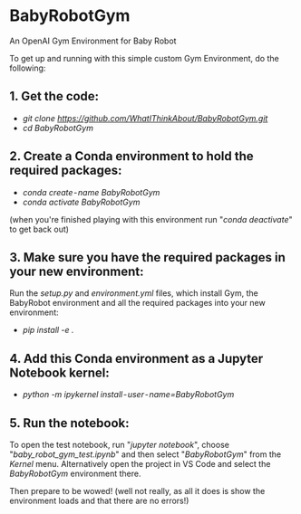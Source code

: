 # BabyRobotGym
An OpenAI Gym Environment for Baby Robot


To get up and running with this simple custom Gym Environment, do the following:

## 1. Get the code:

* <i>git clone https://github.com/WhatIThinkAbout/BabyRobotGym.git</i>
* <i>cd BabyRobotGym</i>


## 2. Create a Conda environment to hold the required packages:

* <i>conda create - name BabyRobotGym</i>
* <i>conda activate BabyRobotGym</i>
  
(when you're finished playing with this environment run "<i>conda deactivate</i>" to get back out)


## 3. Make sure you have the required packages in your new environment:

Run the <i>setup.py</i> and <i>environment.yml</i> files, which install Gym, the BabyRobot environment and all the required packages into your new environment:

* <i>pip install -e . </i>


## 4. Add this Conda environment as a Jupyter Notebook kernel:

* <i>python -m ipykernel install - user - name=BabyRobotGym</i>

## 5. Run the notebook:

To open the test notebook, run "<i>jupyter notebook</i>", choose "<i>baby_robot_gym_test.ipynb</i>" and then select "<i>BabyRobotGym</i>" from the <i>Kernel</i> menu. Alternatively open the project in VS Code and select the <i>BabyRobotGym</i> environment there.

Then prepare to be wowed! (well not really, as all it does is show the environment loads and that there are no errors!)
